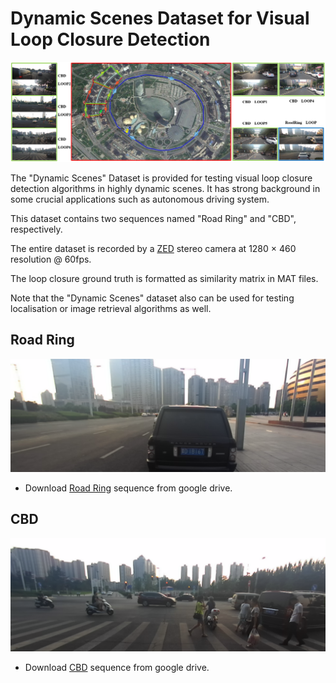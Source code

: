 # Dynamic Scenes Dataset for Visual Loop Closure Detection

![image](https://github.com/HaoshengChen/Dynamic-Scenes/blob/master/pics/DynamicScenes.png)

The "Dynamic Scenes" Dataset is provided for testing visual loop closure detection algorithms in highly dynamic scenes. It has strong background in some crucial applications such as autonomous driving system.

This dataset contains two sequences named "Road Ring" and "CBD", respectively.

The entire dataset is recorded by a [ZED](https://github.com/stereolabs) stereo camera at 1280 × 460 resolution @ 60fps.

The loop closure ground truth is formatted as similarity matrix in MAT files.

Note that the "Dynamic Scenes" dataset also can be used for testing localisation or image retrieval algorithms as well.

## Road Ring

![image](https://github.com/HaoshengChen/Dynamic-Scenes/blob/master/pics/0006412.png)

* Download [Road Ring](https://drive.google.com/open?id=19ixy0msqR6z2BgnNo4XGeUH4ngYJMLq8) sequence from google drive. 

## CBD

![image](https://github.com/HaoshengChen/Dynamic-Scenes/blob/master/pics/0006395.png)

* Download [CBD](https://drive.google.com/open?id=1uN85OZjUY4azK51j0QfUIGHc27yOFwuW) sequence from google drive. 
